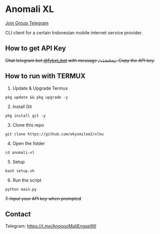 # Anomali XL

[Join Group Telegram](https://t.me/AnooooMaliEngsellllll)

CLI client for a certain Indonesian mobile internet service provider.

## How to get API Key
~~Chat telegram bot [@fykxt_bot](https://t.me/fykxt_bot) with message `/viewkey`. Copy the API key.~~

## How to run with TERMUX
1. Update & Upgrade Termux
```
pkg update && pkg upgrade -y
```
2. Install Git
```
pkg install git -y
```
3. Clone this repo
```
git clone https://github.com/okysmilee2/xlku
```
4. Open the folder
```
cd anomali-xl
```
5. Setup
```
bash setup.sh
```
6. Run the script
```
python main.py
```
~~7. Input your API key when prompted~~

## Contact

Telegram: https://t.me/AnooooMaliEngsellllll
